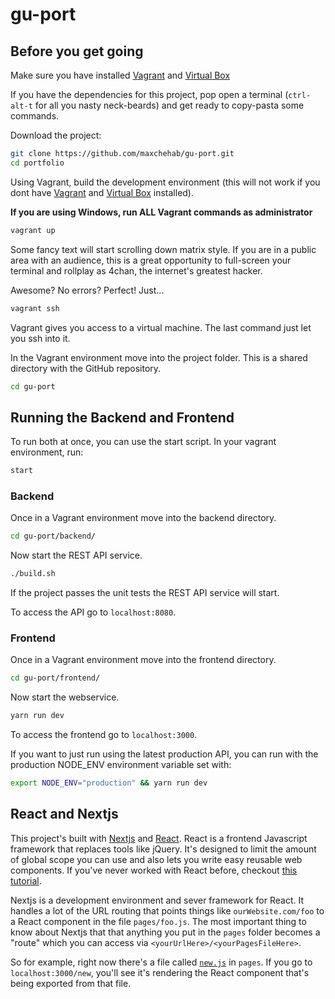 # gu-port

## Before you get going
Make sure you have installed [Vagrant](https://www.vagrantup.com/docs/installation/) and [Virtual Box](https://www.virtualbox.org/wiki/Downloads)

If you have the dependencies for this project, pop open a terminal (`ctrl-alt-t` for all you nasty neck-beards) and get ready to copy-pasta some commands.

Download the project:
```bash
git clone https://github.com/maxchehab/gu-port.git
cd portfolio
```
Using Vagrant, build the development environment (this will not work if you dont have [Vagrant](https://www.vagrantup.com/docs/installation/) and [Virtual Box](https://www.virtualbox.org/wiki/Downloads) installed).

**If you are using Windows, run ALL Vagrant commands as administrator**
```bash
vagrant up
```
Some fancy text will start scrolling down matrix style. If you are in a public area with an audience, this is a great opportunity to full-screen your terminal and rollplay as 4chan, the internet's greatest hacker.

Awesome? No errors? Perfect! Just...
```bash
vagrant ssh
```
Vagrant gives you access to a virtual machine. The last command just let you ssh into it.

In the Vagrant environment move into the project folder. This is a shared directory with the GitHub repository.
```bash
cd gu-port
```
## Running the Backend and Frontend

To run both at once, you can use the start script. In your vagrant environment, run:
``` bash
start
```

### Backend
Once in a Vagrant environment move into the backend directory.
```bash
cd gu-port/backend/
```
Now start the REST API service.
```bash
./build.sh
```
If the project passes the unit tests the REST API service will start.

To access the API go to `localhost:8080`.

### Frontend
Once in a Vagrant environment move into the frontend directory.
```bash
cd gu-port/frontend/
```
Now start the webservice.
```bash
yarn run dev
```
To access the frontend go to `localhost:3000`.

If you want to just run using the latest production API, you can run with the production NODE_ENV environment variable set with: 

``` bash
export NODE_ENV="production" && yarn run dev
```

## React and Nextjs
This project's built with [Nextjs](https://github.com/zeit/next.js) and [React](https://reactjs.org/). React is a frontend Javascript framework that replaces tools like jQuery. It's designed to limit the amount of global scope you can use and also lets you write easy reusable web components. If you've never worked with React before, checkout [this tutorial](https://reactjs.org/docs/hello-world.html). 

Nextjs is a development environment and sever framework for React. It handles a lot of the URL routing that points things like `ourWebsite.com/foo` to a React component in the file `pages/foo.js`. The most important thing to know about Nextjs that that anything you put in the `pages` folder becomes a "route" which you can access via `<yourUrlHere>/<yourPagesFileHere>`.

So for example, right now there's a file called [`new.js`](https://github.com/Flaque/gu-port/blob/master/pages/new.js) in `pages`. If you go to `localhost:3000/new`, you'll see it's rendering the React component that's being exported from that file. 

